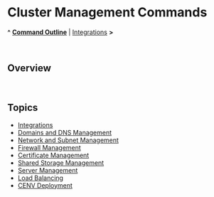 # Cluster Management Commands

**^** **[Command Outline](../readme.md)** | [Integrations](integrations.md) **>**

<br/>

## Overview



<br/>

## Topics

* [Integrations](integrations.md)
* [Domains and DNS Management](dns.md)
* [Network and Subnet Management](network.md)
* [Firewall Management](firewall.md)
* [Certificate Management](certificates.md)
* [Shared Storage Management](storage.md)
* [Server Management](servers.md)
* [Load Balancing](load-balancing.md)
* [CENV Deployment](deployment.md)

<br/>
